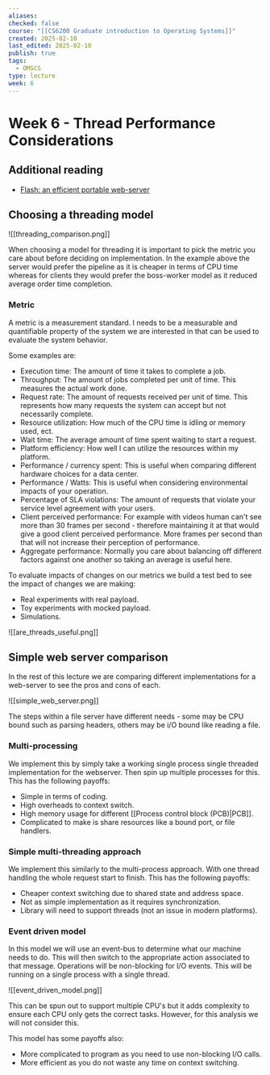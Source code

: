 ```yaml
---
aliases: 
checked: false
course: "[[CS6200 Graduate introduction to Operating Systems]]"
created: 2025-02-10
last_edited: 2025-02-10
publish: true
tags:
  - OMSCS
type: lecture
week: 6
---
```

# Week 6 - Thread Performance Considerations

## Additional reading

- [Flash: an efficient portable web-server](https://s3.amazonaws.com/content.udacity-data.com/courses/ud923/references/ud923-pai-paper.pdf)

## Choosing a threading model

![[threading_comparison.png]]

When choosing a model for threading it is important to pick the metric you care about before deciding on implementation. In the example above the server would prefer the pipeline as it is cheaper in terms of CPU time whereas for clients they would prefer the boss-worker model as it reduced average order time completion.

### Metric

A metric is a measurement standard. I needs to be a measurable and quantifiable property of the system we are interested in that can be used to evaluate the system behavior. 

Some examples are:
- Execution time: The amount of time it takes to complete a job.
- Throughput: The amount of jobs completed per unit of time. This measures the actual work done.
- Request rate: The amount of requests received per unit of time. This represents how many requests the system can accept but not necessarily complete. 
- Resource utilization: How much of the CPU time is idling or memory used, ect.
- Wait time: The average amount of time spent waiting to start a request.
- Platform efficiency: How well I can utilize the resources within my platform. 
- Performance / currency spent: This is useful when comparing different hardware choices for a data center.
- Performance / Watts: This is useful when considering environmental impacts of your operation.
- Percentage of SLA violations: The amount of requests that violate your service level agreement with your users.
- Client perceived performance: For example with videos human can't see more than 30 frames per second - therefore maintaining it at that would give a good client perceived performance. More frames per second than that will not increase their perception of performance.
- Aggregate performance: Normally you care about balancing off different factors against one another so taking an average is useful here.

To evaluate impacts of changes on our metrics we build a test bed to see the impact of changes we are making:
- Real experiments with real payload.
- Toy experiments with mocked payload.
- Simulations.

![[are_threads_useful.png]]

## Simple web server comparison

In the rest of this lecture we are comparing different implementations for a web-server to see the pros and cons of each.

![[simple_web_server.png]]

The steps within a file server have different needs - some may be CPU bound such as parsing headers, others may be i/O bound like reading a file. 

### Multi-processing

We implement this by simply take a working single process single threaded implementation for the webserver. Then spin up multiple processes for this. This has the following payoffs:
- Simple in terms of coding.
- High overheads to context switch.
- High memory usage for different [[Process control block (PCB)|PCB]].
- Complicated to make is share resources like a bound port, or file handlers. 

### Simple multi-threading approach

We implement this similarly to the multi-process approach. With one thread handling the whole request start to finish. This has the following payoffs:
- Cheaper context switching due to shared state and address space.
- Not as simple implementation as it requires synchronization.
- Library will need to support threads (not an issue in modern platforms).

### Event driven model

In this model we will use an event-bus to determine what our machine needs to do. This will then switch to the appropriate action associated to that message. Operations will be non-blocking for I/O events. This will be running on a single process with a single thread.

![[event_driven_model.png]]

This can be spun out to support multiple CPU's but it adds complexity to ensure each CPU only gets the correct tasks. However, for this analysis we will not consider this.

This model has some payoffs also:
- More complicated to program as you need to use non-blocking I/O calls.
- More efficient as you do not waste any time on context switching.


